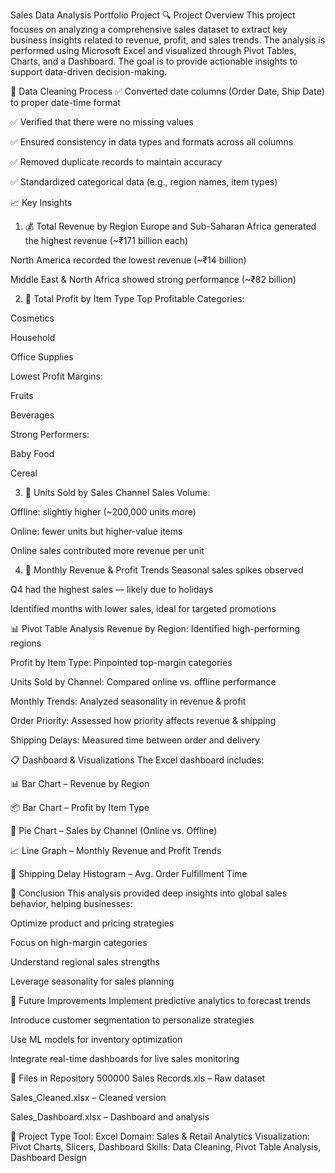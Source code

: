  Sales Data Analysis Portfolio Project
🔍 Project Overview
This project focuses on analyzing a comprehensive sales dataset to extract key business insights related to revenue, profit, and sales trends. The analysis is performed using Microsoft Excel and visualized through Pivot Tables, Charts, and a Dashboard. The goal is to provide actionable insights to support data-driven decision-making.

🧹 Data Cleaning Process
✅ Converted date columns (Order Date, Ship Date) to proper date-time format

✅ Verified that there were no missing values

✅ Ensured consistency in data types and formats across all columns

✅ Removed duplicate records to maintain accuracy

✅ Standardized categorical data (e.g., region names, item types)

📈 Key Insights
1. 💰 Total Revenue by Region
Europe and Sub-Saharan Africa generated the highest revenue (~₹171 billion each)

North America recorded the lowest revenue (~₹14 billion)

Middle East & North Africa showed strong performance (~₹82 billion)

2. 🧾 Total Profit by Item Type
Top Profitable Categories:

Cosmetics

Household

Office Supplies

Lowest Profit Margins:

Fruits

Beverages

Strong Performers:

Baby Food

Cereal

3. 🚚 Units Sold by Sales Channel
Sales Volume:

Offline: slightly higher (~200,000 units more)

Online: fewer units but higher-value items

Online sales contributed more revenue per unit

4. 📆 Monthly Revenue & Profit Trends
Seasonal sales spikes observed

Q4 had the highest sales — likely due to holidays

Identified months with lower sales, ideal for targeted promotions

📊 Pivot Table Analysis
Revenue by Region: Identified high-performing regions

Profit by Item Type: Pinpointed top-margin categories

Units Sold by Channel: Compared online vs. offline performance

Monthly Trends: Analyzed seasonality in revenue & profit

Order Priority: Assessed how priority affects revenue & shipping

Shipping Delays: Measured time between order and delivery

📋 Dashboard & Visualizations
The Excel dashboard includes:

📊 Bar Chart – Revenue by Region

📦 Bar Chart – Profit by Item Type

🧁 Pie Chart – Sales by Channel (Online vs. Offline)

📈 Line Graph – Monthly Revenue and Profit Trends

📍 Shipping Delay Histogram – Avg. Order Fulfillment Time

🧠 Conclusion
This analysis provided deep insights into global sales behavior, helping businesses:

Optimize product and pricing strategies

Focus on high-margin categories

Understand regional sales strengths

Leverage seasonality for sales planning

🔮 Future Improvements
Implement predictive analytics to forecast trends

Introduce customer segmentation to personalize strategies

Use ML models for inventory optimization

Integrate real-time dashboards for live sales monitoring

📁 Files in Repository
500000 Sales Records.xls – Raw dataset

Sales_Cleaned.xlsx – Cleaned version

Sales_Dashboard.xlsx – Dashboard and analysis

📌 Project Type
Tool: Excel
Domain: Sales & Retail Analytics
Visualization: Pivot Charts, Slicers, Dashboard
Skills: Data Cleaning, Pivot Table Analysis, Dashboard Design

